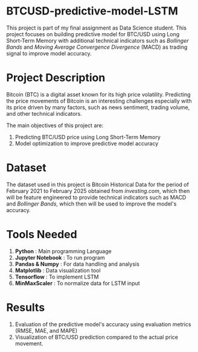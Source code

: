 # BTCUSD-predictive-model-LSTM
This project is part of my final assignment as Data Science student. This project focuses on building predictive model for BTC/USD using Long Short-Term Memory with additional technical indicators such as _Bollinger Bands_ and _Moving Average Convergence Divergence_ (MACD) as trading signal to improve model accuracy.
# Project Description
Bitcoin (BTC) is a digital asset known for its high price volatility. Predicting the price movements of Bitcoin is an interesting challenges especially with its price driven by many factors, such as news sentiment, trading volume, and other technical indicators.

The main objectives of this project are:
1. Predicting BTC/USD price using Long Short-Term Memory
2. Model optimization to improve predictive model accuracy

# Dataset
The dataset used in this project is Bitcoin Historical Data for the period of February 2021 to February 2025 obtained from _investing.com_, which then will be feature engineered to provide technical indicators such as MACD and _Bollinger Bands_, which then will be used to improve the model's accuracy. 

# Tools Needed

1. **Python** : Main programming Language
2. **Jupyter Notebook** : To run program
3. **Pandas & Numpy** : For data handling and analysis
4. **Matplotlib** : Data visualization tool
5. **Tensorflow** : To implement LSTM
6. **MinMaxScaler** : To normalize data for LSTM input

# Results
1. Evaluation of the predictive model's accuracy using evaluation metrics (RMSE, MAE, and MAPE)
2. Visualization of BTC/USD prediction compared to the actual price movement.

